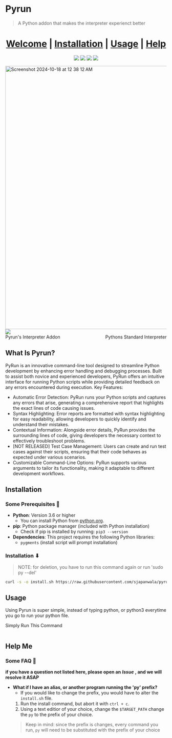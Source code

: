 # Pyrun
> A Python addon that makes the interpreter experienct better

# <center> [Welcome](#what-is-pyrun) | [Installation](#installation) | [Usage](#usage) | [Help](#help-me)
<p align="center">
<img src="https://img.shields.io/badge/Active_Development-green">
<img src="https://img.shields.io/badge/Tested-Unix-white">
<img src="https://img.shields.io/badge/python3-yellow">
<img src="https://img.shields.io/badge/Version-0.1 BETA-red">
</p>
<img width="821" alt="Screenshot 2024-10-18 at 12 38 12 AM" src="https://github.com/user-attachments/assets/bce5d2a8-43fe-4857-8ca6-6a79d33e12ec">



<img src="https://github.com/user-attachments/assets/dbcf13f1-66a8-4d3c-b55f-fe48f96181d7">
<div style="display: flex; justify-content: space-between; width: 100%;">
    <p style="margin: 0;">Pyrun's Interpreter Addon</p>
    <p style="margin: 0;">Pythons Standard Interpreter</p>
</div>

## What Is Pyrun?
PyRun is an innovative command-line tool designed to streamline Python development by enhancing error handling and debugging processes. Built to assist both novice and experienced developers, PyRun offers an intuitive interface for running Python scripts while providing detailed feedback on any errors encountered during execution.
Key Features:

- Automatic Error Detection: PyRun runs your Python scripts and captures any errors that arise, generating a comprehensive report that highlights the exact lines of code causing issues.
- Syntax Highlighting: Error reports are formatted with syntax highlighting for easy readability, allowing developers to quickly identify and understand their mistakes.
- Contextual Information: Alongside error details, PyRun provides the surrounding lines of code, giving developers the necessary context to effectively troubleshoot problems.
- [NOT RELEASED] Test Case Management: Users can create and run test cases against their scripts, ensuring that their code behaves as expected under various scenarios.
- Customizable Command-Line Options: PyRun supports various arguments to tailor its functionality, making it adaptable to different development workflows.

## Installation
### Some Prerequisites 🚀
- **Python**: Version 3.6 or higher
  - You can install Python from [python.org](https://www.python.org/downloads/).
- **pip**: Python package manager (included with Python installation)
  - Check if pip is installed by running:
  ```pip3 --version```
- **Dependencies**: This project requires the following Python libraries:
  - `pygments` (install script will prompt installation)

### Installation ⬇
> NOTE: for deletion, you have to run this command again or run 'sudo py --del'

```sh
curl -s -o install.sh https://raw.githubusercontent.com/sjapanwala/pyrun/refs/heads/main/install.sh && bash install.sh
```
## Usage
Using Pyrun is super simple, instead of typing python, or python3 everytime you go to run your python file.

Simply Run This Command
```zsh
```



## Help Me
### Some FAQ 🙋
**if you have a question not listed here, please open an** ***Issue*** **, and we will resolve it ASAP**
-  **What if I have an alias, or another program running the 'py' prefix?**
    - If you would like to change the prefix, you would have to alter the `install.sh` file.
    1. Run the install command, but abort it with `ctrl + c`.
    2. Using a text editior of your choice, change the `$TARGET_PATH` change the `py` to the prefix of your choice.
    > Keep in mind: since the prefix is changes, every command you run, `py` will need to be substituted with the prefix of your choice 
